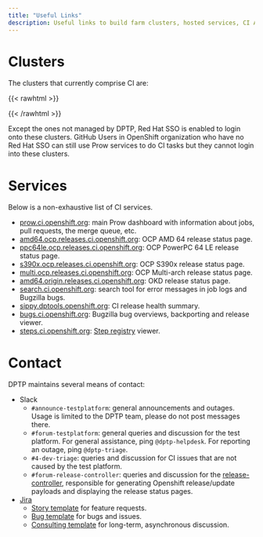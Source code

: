 ```yaml
---
title: "Useful Links"
description: Useful links to build farm clusters, hosted services, CI APIs and human contacts.
---
```


# Clusters
The clusters that currently comprise CI are:

{{< rawhtml >}}
<ul id="ul_clusters">
</ul>
{{< /rawhtml >}}

Except the ones not managed by DPTP, Red Hat SSO is enabled to login onto these clusters.
GitHub Users in OpenShift organization who have no Red Hat SSO can still use Prow services to do CI tasks but they cannot login into these clusters.

# Services

Below is a non-exhaustive list of CI services.

* [prow.ci.openshift.org](https://prow.ci.openshift.org/): main Prow dashboard with information about jobs, pull requests, the merge queue, etc.
* [amd64.ocp.releases.ci.openshift.org](https://amd64.ocp.releases.ci.openshift.org/): OCP AMD 64 release status page.
* [ppc64le.ocp.releases.ci.openshift.org](https://ppc64le.ocp.releases.ci.openshift.org/): OCP PowerPC 64 LE release status page.
* [s390x.ocp.releases.ci.openshift.org](https://s390x.ocp.releases.ci.openshift.org/): OCP S390x release status page.
* [multi.ocp.releases.ci.openshift.org](https://multi.ocp.releases.ci.openshift.org/): OCP Multi-arch release status page.
* [amd64.origin.releases.ci.openshift.org](https://amd64.origin.releases.ci.openshift.org/): OKD release status page.
* [search.ci.openshift.org](https://search.ci.openshift.org/): search tool for error messages in job logs and Bugzilla bugs.
* [sippy.dptools.openshift.org](https://sippy.dptools.openshift.org/): CI release health summary.
* [bugs.ci.openshift.org](https://bugs.ci.openshift.org/): Bugzilla bug overviews, backporting and release viewer.
* [steps.ci.openshift.org](https://steps.ci.openshift.org/): [Step registry](/docs/architecture/step-registry/) viewer.

# Contact

DPTP maintains several means of contact:

* Slack
    * `#announce-testplatform`: general announcements and outages. Usage is limited to the DPTP team, please do not post messages there.
    * `#forum-testplatform`: general queries and discussion for the test platform. For general assistance, ping `@dptp-helpdesk`. For reporting an outage, ping `@dptp-triage`.
    * `#4-dev-triage`: queries and discussion for CI issues that are not caused by the test platform.
    * `#forum-release-controller`: queries and discussion for the [release-controller](https://github.com/openshift/release-controller), responsible for generating Openshift release/update payloads and displaying the release status pages.
* [Jira](https://issues.redhat.com/projects/DPTP)
    * [Story template](https://issues.redhat.com/browse/DPTP-417) for feature requests.
    * [Bug template](https://issues.redhat.com/browse/DPTP-419) for bugs and issues.
    * [Consulting template](https://issues.redhat.com/browse/DPTP-897) for long-term, asynchronous discussion.
